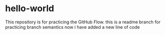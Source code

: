 # hello-world
This repository is for practicing the GitHub Flow.
this is a readme branch for practicing branch semantics 
now i have added a new line of code 